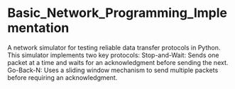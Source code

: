 # Basic_Network_Programming_Implementation
A network simulator for testing reliable data transfer protocols in Python. This simulator implements two key protocols:  Stop-and-Wait: Sends one packet at a time and waits for an acknowledgment before sending the next. Go-Back-N: Uses a sliding window mechanism to send multiple packets before requiring an acknowledgment. 
